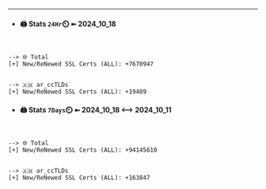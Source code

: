 

---
- #### 🖨️ **Stats** `24Hr`⏲️ ➼ 2024_10_18
```console


--> 🌐 Total
[+] New/ReNewed SSL Certs (ALL): +7670947


--> 🇦🇷 ar_ccTLDs
[+] New/ReNewed SSL Certs (ALL): +19489

```

- #### 🖨️ **Stats** `7Days`⏲️ ➼ 2024_10_18 <--> 2024_10_11
```console


--> 🌐 Total
[+] New/ReNewed SSL Certs (ALL): +94145610


--> 🇦🇷 ar_ccTLDs
[+] New/ReNewed SSL Certs (ALL): +163847

```

